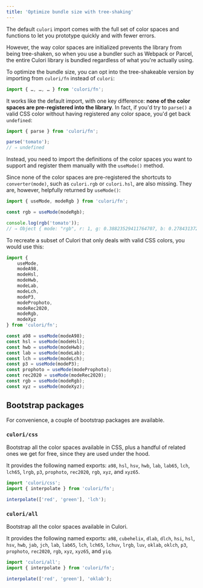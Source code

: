 ```yaml
---
title: 'Optimize bundle size with tree-shaking'
---
```


The default `culori` import comes with the full set of color spaces and functions to let you prototype quickly and with fewer errors. 

However, the way color spaces are initialized prevents the library from being tree-shaken, so when you use a bundler such as Webpack or Parcel, the entire Culori library is bundled regardless of what you're actually using.

To optimize the bundle size, you can opt into the tree-shakeable version by importing from `culori/fn` instead of `culori`:

```js
import { …, …, … } from 'culori/fn';
```

It works like the default import, with one key difference: __none of the color spaces are pre-registered into the library__. In fact, if you'd try to `parse()` a valid CSS color without having registered any color space, you'd get back `undefined`:

```js
import { parse } from 'culori/fn';

parse('tomato');
// ⇒ undefined
```

Instead, you need to import the definitions of the color spaces you want to support and register them manually with the `useMode()` method.

Since none of the color spaces are pre-registered the shortcuts to `converter(mode)`, such as `culori.rgb` or `culori.hsl`, are also missing. They are, however, helpfully returned by `useMode()`:

```js
import { useMode, modeRgb } from 'culori/fn';

const rgb = useMode(modeRgb);

console.log(rgb('tomato'));
// ⇒ Object { mode: "rgb", r: 1, g: 0.38823529411764707, b: 0.2784313725490196 }
```

To recreate a subset of Culori that only deals with valid CSS colors, you would use this: 

```js
import {
	useMode,
	modeA98,
	modeHsl,
	modeHwb,
	modeLab,
	modeLch,
	modeP3,
	modeProphoto,
	modeRec2020,
	modeRgb,
	modeXyz
} from 'culori/fn';

const a98 = useMode(modeA98);
const hsl = useMode(modeHsl);
const hwb = useMode(modeHwb);
const lab = useMode(modeLab);
const lch = useMode(modeLch);
const p3 = useMode(modeP3);
const prophoto = useMode(modeProphoto);
const rec2020 = useMode(modeRec2020);
const rgb = useMode(modeRgb);
const xyz = useMode(modeXyz);
```

## Bootstrap packages

For convenience, a couple of bootstrap packages are available.

### `culori/css` 

Bootstrap all the color spaces available in CSS, plus a handful of  related ones we get for free, since they are used under the hood. 

It provides the following named exports: `a98`, `hsl`, `hsv`, `hwb`, `lab`, `lab65`, `lch`, `lch65`, `lrgb`, `p3`, `prophoto`, `rec2020`, `rgb`, `xyz`, and `xyz65`.

```js
import 'culori/css';
import { interpolate } from 'culori/fn';

interpolate(['red', 'green'], 'lch');
```

### `culori/all` 

Bootstrap all the color spaces available in Culori.

It provides the following named exports: `a98`, `cubehelix`, `dlab`, `dlch`, `hsi`, `hsl`, `hsv`, `hwb`, `jab`, `jch`, `lab`, `lab65`, `lch`, `lch65`, `lchuv`, `lrgb`, `luv`, `oklab`, `oklch`, `p3`, `prophoto`, `rec2020`, `rgb`, `xyz`, `xyz65`, and `yiq`.

```js
import 'culori/all';
import { interpolate } from 'culori/fn';

interpolate(['red', 'green'], 'oklab');
```